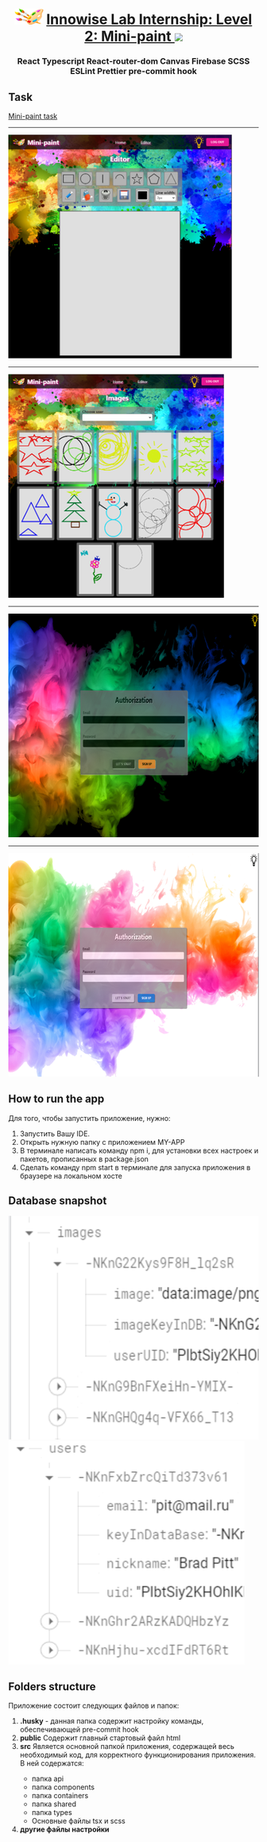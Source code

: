 <h1 align="center">
  <img
    src="./src/shared/img/icon.png"
    height="32"
  />
  <a
    href="https://github.com/VeriSkas/Mini-paint"
    target="_blank"
  >
    Innowise Lab Internship: Level 2: Mini-paint
  </a>
  <img
    src="https://github.com/blackcater/blackcater/raw/main/images/Hi.gif"
    height="32"
  />
</h1>
<h3 align="center">
  React Typescript React-router-dom Canvas Firebase SCSS ESLint Prettier pre-commit hook
</h3>
<h2> Task </h2>
<a
  href="https://drive.google.com/file/d/19cb4whI_HUVPzuaPyaj5r6hGotIVnhho/view"
  target="_blank"
>
  Mini-paint task
</a>
<hr />
<img src="./src/shared/img/readme/mini-paint1.png" alt="mini-paint img" height="450" />
<hr />
<img src="./src/shared/img/readme/mini-paint2.png" alt="mini-paint img" height="450" />
<hr />
<img src="./src/shared/img/readme/mini-paint3.png" alt="mini-paint img" height="450" />
<hr />
<img src="./src/shared/img/readme/mini-paint4.png" alt="mini-paint img" height="450" />
<h2>How to run the app</h2>
<p>Для того, чтобы запустить приложение, нужно:</p>
<ol>
  <li>Запустить Вашу IDE.</li>
  <li>Открыть нужную папку с приложением MY-APP</li>
  <li>
    В терминале написать команду npm i, для установки всех настроек и пакетов,
    прописанных в package.json
  </li>
  <li>
    Cделать команду npm start в терминале для запуска приложения в браузере на
    локальном хосте
  </li>
</ol>
<h2>Database snapshot</h2>
<img src="./src/shared/img/readme/dataBase1.png" alt="database img" height="450" />
<img src="./src/shared/img/readme/dataBase2.png" alt="database img" height="450" />
<h2>Folders structure</h2>
<p>Приложение состоит следующих файлов и папок:</p>
<ol>
  <li>
    <b>.husky</b> - данная папка содержит настройку команды, обеспечивающей
    pre-commit hook
  </li>
  <li>
    <b>public</b> Содержит главный стартовый файл html
  </li>
  <li>
    <b>src</b> Является основной папкой приложения, содержащей весь
    необходимый код, для корректного функционирования приложения. В ней
    содержатся:
  </li>
  <ul>
    <li>папка api</li>
    <li>папка components</li>
    <li>папка containers</li>
    <li>папка shared</li>
    <li>папка types</li>
    <li> Основные файлы tsx и scss</li>
  </ul>
  <li>
    <b>другие файлы настройки</b>
  </li>
</ol>
